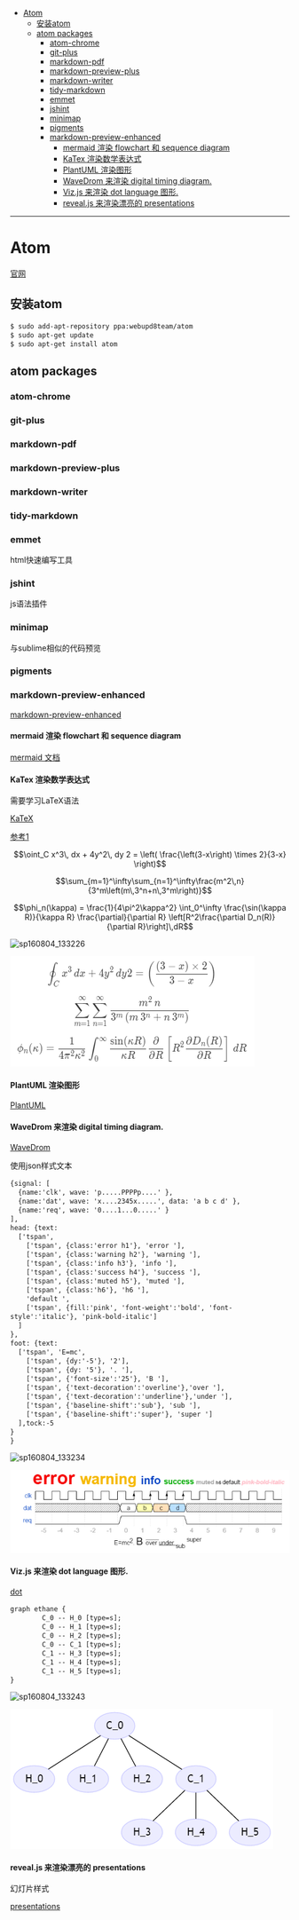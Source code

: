<!-- toc -->

- [Atom](#atom)
	- [安装atom](#安装atom)
	- [atom packages](#atom-packages)
		- [atom-chrome](#atom-chrome)
		- [git-plus](#git-plus)
		- [markdown-pdf](#markdown-pdf)
		- [markdown-preview-plus](#markdown-preview-plus)
		- [markdown-writer](#markdown-writer)
		- [tidy-markdown](#tidy-markdown)
		- [emmet](#emmet)
		- [jshint](#jshint)
		- [minimap](#minimap)
		- [pigments](#pigments)
		- [markdown-preview-enhanced](#markdown-preview-enhanced)
			- [mermaid 渲染 flowchart 和 sequence diagram](#mermaid-渲染-flowchart-和-sequence-diagram)
			- [KaTex 渲染数学表达式](#katex-渲染数学表达式)
			- [PlantUML 渲染图形](#plantuml-渲染图形)
			- [WaveDrom 来渲染 digital timing diagram.](#wavedrom-来渲染-digital-timing-diagram)
			- [Viz.js 来渲染 dot language 图形.](#vizjs-来渲染-dot-language-图形)
			- [reveal.js 来渲染漂亮的 presentations](#revealjs-来渲染漂亮的-presentations)

<!-- tocstop -->

 --------------------------------------------------------------------------------

# Atom

[官网](atom.io)

## 安装atom

```
$ sudo add-apt-repository ppa:webupd8team/atom
$ sudo apt-get update
$ sudo apt-get install atom
```

## atom packages

### atom-chrome

### git-plus

### markdown-pdf

### markdown-preview-plus

### markdown-writer

### tidy-markdown

### emmet

html快速编写工具

### jshint

js语法插件

### minimap

与sublime相似的代码预览

### pigments

### markdown-preview-enhanced

[markdown-preview-enhanced](https://github.com/shd101wyy/markdown-preview-enhanced/blob/master/docs/README_CN.md)

#### mermaid 渲染 flowchart 和 sequence diagram

[mermaid 文档](http://knsv.github.io/mermaid/#flowcharts-basic-syntax)

#### KaTex 渲染数学表达式

需要学习LaTeX语法

[KaTeX](https://github.com/Khan/KaTeX/wiki)

[参考1](http://mlworks.cn/posts/introduction-to-mathjax-and-latex-expression/)

$$\oint_C x^3\, dx + 4y^2\, dy 2 = \left( \frac{\left(3-x\right) \times 2}{3-x} \right)$$

$$\sum_{m=1}^\infty\sum_{n=1}^\infty\frac{m^2\,n} {3^m\left(m\,3^n+n\,3^m\right)}$$

$$\phi_n(\kappa) = \frac{1}{4\pi^2\kappa^2} \int_0^\infty \frac{\sin(\kappa R)}{\kappa R} \frac{\partial}{\partial R} \left[R^2\frac{\partial D_n(R)}{\partial R}\right]\,dR$$

![sp160804_133226](http://i.imgur.com/PzFRo0S.png)

![sp160804_133226](/assets/sp160804_133226.png)

#### PlantUML 渲染图形

[PlantUML](http://zh.plantuml.com/)

#### WaveDrom 来渲染 digital timing diagram.

[WaveDrom](http://wavedrom.com/tutorial.html)

使用json样式文本

```wavedrom
{signal: [
  {name:'clk', wave: 'p.....PPPPp....' },
  {name:'dat', wave: 'x....2345x.....', data: 'a b c d' },
  {name:'req', wave: '0....1...0.....' }
],
head: {text:
  ['tspan',
    ['tspan', {class:'error h1'}, 'error '],
    ['tspan', {class:'warning h2'}, 'warning '],
    ['tspan', {class:'info h3'}, 'info '],
    ['tspan', {class:'success h4'}, 'success '],
    ['tspan', {class:'muted h5'}, 'muted '],
    ['tspan', {class:'h6'}, 'h6 '],
    'default ',
    ['tspan', {fill:'pink', 'font-weight':'bold', 'font-style':'italic'}, 'pink-bold-italic']
  ]
},
foot: {text:
  ['tspan', 'E=mc',
    ['tspan', {dy:'-5'}, '2'],
    ['tspan', {dy: '5'}, '. '],
    ['tspan', {'font-size':'25'}, 'B '],
    ['tspan', {'text-decoration':'overline'},'over '],
    ['tspan', {'text-decoration':'underline'},'under '],
    ['tspan', {'baseline-shift':'sub'}, 'sub '],
    ['tspan', {'baseline-shift':'super'}, 'super ']
  ],tock:-5
}
}
```

![sp160804_133234](http://i.imgur.com/6fP55cx.png)

![sp160804_133234](/assets/sp160804_133234.png)

#### Viz.js 来渲染 dot language 图形.

[dot](https://en.wikipedia.org/wiki/DOT_(graph_description_language))

```viz
graph ethane {
        C_0 -- H_0 [type=s];
        C_0 -- H_1 [type=s];
        C_0 -- H_2 [type=s];
        C_0 -- C_1 [type=s];
        C_1 -- H_3 [type=s];
        C_1 -- H_4 [type=s];
        C_1 -- H_5 [type=s];
}
```
![sp160804_133243](http://i.imgur.com/FVuu5Tw.png)

![sp160804_133243](/assets/sp160804_133243.png)

#### reveal.js 来渲染漂亮的 presentations

幻灯片样式

[presentations](https://rawgit.com/shd101wyy/markdown-preview-enhanced/master/docs/presentation-intro.html)
